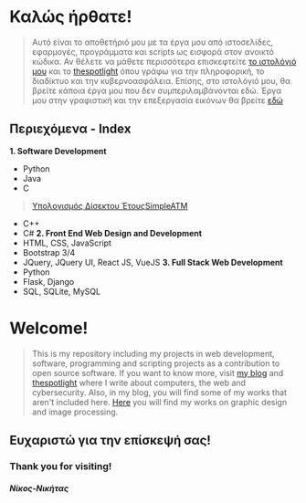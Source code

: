                                       
#                                              Καλώς ήρθατε!

>Αυτό είναι το αποθετήριό μου με τα έργα μου από ιστοσελίδες, εφαρμογές, προγράμματα και scripts ως εισφορά στον ανοικτό κώδικα. 
Αν θέλετε να μάθετε περισσότερα επισκεφτείτε [το ιστολόγιό μου](https://texploringblog.blogspot.com/) και το [thespotlight](https://thespotlight.gr) όπου γράφω για την πληροφορική, το διαδίκτυο και την κυβερνοασφάλεια. Επίσης, στο ιστολόγιό μου, θα βρείτε κάποια έργα μου που δεν συμπεριλαμβάνονται εδώ. 
Έργα μου στην γραφιστική και την επεξεργασία εικόνων θα βρείτε [εδώ](https://nikgraphicdesign.tumblr.com/)

## Περιεχόμενα - Index
**1. Software Development**
  - Python
  - Java
  - C 
  >[Υπολογισμός Δίσεκτου Έτους](https://github.com/nikosnikitas/my_projects/blob/master/Calculating%20Apps%20-%20%CE%95%CF%86%CE%B1%CF%81%CE%BC%CE%BF%CE%B3%CE%AD%CF%82%20%CF%80%CE%BF%CF%85%20%CE%BA%CE%AC%CE%BD%CE%BF%CF%85%CE%BD%20%CF%85%CF%80%CE%BF%CE%BB%CE%BF%CE%B3%CE%B9%CF%83%CE%BC%CE%BF%CF%8D%CF%82/%CE%A5%CF%80%CE%BF%CE%BB%CE%BF%CE%B3%CE%B9%CF%83%CE%BC%CF%8C%CF%82%20%CE%94%CE%AF%CF%83%CE%B5%CE%BA%CF%84%CE%BF%CF%85%20%CE%AD%CF%84%CE%BF%CF%85%CF%82.c)[SimpleATM](https://github.com/nikosnikitas/my_projects/blob/master/Simple%20ATM%20-%20%CE%91%CF%80%CE%BB%CF%8C%20%CE%A0%CF%81%CF%8C%CE%B3%CF%81%CE%B1%CE%BC%CE%BC%CE%B1%20%CE%91%CF%85%CF%84%CF%8C%CE%BC%CE%B1%CF%84%CE%BF%CF%85%20%CE%A4%CE%B5%CF%81%CE%BC%CE%B1%CF%84%CE%B9%CE%BA%CE%BF%CF%8D%20%CE%9C%CE%B7%CF%87%CE%B1%CE%BD%CE%AE%CE%BC%CE%B1%CF%84%CE%BF%CF%82%20%CE%91%CE%A4%CE%9C/atm.c)
  - C++
  - C#
**2. Front End Web Design and Development**
  - HTML, CSS, JavaScript
  - Bootstrap 3/4
  - JQuery, JQuery UI, React JS, VueJS
**3. Full Stack Web Development**
  - Python
  - Flask, Django
  - SQL, SQLite, MySQL

#                                               Welcome!
>This is my repository including my projects in web development, software, programming and scripting projects as a contribution to open source software.
If you want to know more, visit [my blog](https://texploringblog.blogspot.com/) and [thespotlight](https://thespotlight.gr) where I write about computers, the web and cybersecurity. Also, in my blog, you will find some of my works that aren't included here.
[Here](https://nikgraphicdesign.tumblr.com/) you will find my works on graphic design and image processing. 

##                                               Ευχαριστώ για την επίσκεψή σας!
###                                               Thank you for visiting!

####                                                     _Νίκος-Νικήτας_
